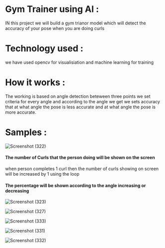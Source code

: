 # Gym Trainer using AI :
IN this project we will build a gym trianor model which will detect the accuracy of your pose when you are doing curls 
# Technology used :
we have used opencv for visualisiation and machine learning for training 
# How it works :
The working is based on angle detection beteween three points 
we set criteria for every angle and according to the angle we get we sets accuracy that at what angle the pose is less accurate and at what angle the pose is more accurate.
# Samples :
![Screenshot (322)](https://user-images.githubusercontent.com/77377586/116909463-df1da800-ac61-11eb-8f54-c770e659f1b0.png)
#### The number of Curls that the person doing will be shown on the screen
when person completes 1 curl then the number of curls showing on screen  will be increased by 1 using the loop 
#### The percentage will be shown according to the angle increasing or decreasing 
![Screenshot (323)](https://user-images.githubusercontent.com/77377586/116909495-e775e300-ac61-11eb-9b8d-c37d1c1af40e.png)

![Screenshot (327)](https://user-images.githubusercontent.com/77377586/116909520-f0ff4b00-ac61-11eb-880a-c4c2c3a9eeb6.png)

![Screenshot (333)](https://user-images.githubusercontent.com/77377586/116909653-273cca80-ac62-11eb-9809-5c39301a4ff3.png)

![Screenshot (331)](https://user-images.githubusercontent.com/77377586/116909547-fbb9e000-ac61-11eb-8506-df67463b9de7.png)

![Screenshot (332)](https://user-images.githubusercontent.com/77377586/116909710-3754aa00-ac62-11eb-8c77-b438105d0ad6.png)

